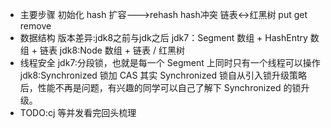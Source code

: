 - 主要步骤
  初始化
  hash
  扩容--->rehash
  hash冲突
  链表<->红黑树
  put
  get
  remove
- 数据结构
  版本差异:jdk8之前与jdk之后
  jdk7：Segment 数组 + HashEntry 数组 + 链表 
  jdk8:Node 数组 + 链表 / 红黑树
- 线程安全
  jdk7:分段锁，也就是每一个 Segment 上同时只有一个线程可以操作
  jdk8:Synchronized 锁加 CAS
  其实 Synchronized 锁自从引入锁升级策略后，性能不再是问题，有兴趣的同学可以自己了解下 Synchronized 的锁升级。
- TODO:cj 等并发看完回头梳理